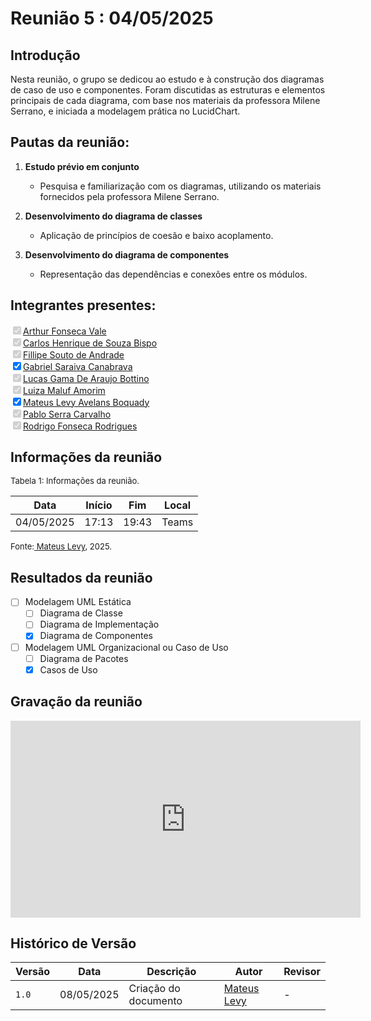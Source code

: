 # Reunião 5 : 04/05/2025 


## Introdução

Nesta reunião, o grupo se dedicou ao estudo e à construção dos diagramas de caso de uso e componentes. Foram discutidas as estruturas e elementos principais de cada diagrama, com base nos materiais da professora Milene Serrano, e iniciada a modelagem prática no LucidChart.



## Pautas da reunião:

1. **Estudo prévio em conjunto**
   - Pesquisa e familiarização com os diagramas, utilizando os materiais fornecidos pela professora Milene Serrano.

2. **Desenvolvimento do diagrama de classes**
   - Aplicação de princípios de coesão e baixo acoplamento.

3. **Desenvolvimento do diagrama de componentes**
   - Representação das dependências e conexões entre os módulos.


## Integrantes presentes:

<label><input type="checkbox" checked disabled>[Arthur Fonseca Vale](https://github.com/arthurfonsecaa)</label><br>
<label><input type="checkbox" checked disabled>[Carlos Henrique de Souza Bispo](https://github.com/carlinn1)</label><br>
<label><input type="checkbox" checked disabled>[Fillipe Souto de Andrade](https://github.com/fillipeb50)</label><br>
<label><input type="checkbox" checked abled>[Gabriel Saraiva Canabrava](https://github.com/gabrielsarcan)</label><br>
<label><input type="checkbox" checked disabled>[Lucas Gama De Araujo Bottino](https://github.com/bottinolucas)</label><br>
<label><input type="checkbox" checked disabled>[Luiza Maluf Amorim](https://github.com/LuizaMaluf)</label><br>
<label><input type="checkbox" checked abled>[Mateus Levy Avelans Boquady](https://github.com/mateus9levy)</label><br>
<label><input type="checkbox" checked disabled>[Pablo Serra Carvalho](https://github.com/Pabloserrapxx)</label><br>
<label><input type="checkbox" checked disabled>[Rodrigo Fonseca Rodrigues](https://github.com/rodfon3301)</label><br>


## Informações da reunião

<font size="2" >

<p > Tabela 1: Informações da reunião. </p>

</font>

| Data | Início | Fim | Local |
|:-:|:-:|:-:|:-:|
| 04/05/2025  | 17:13 | 19:43  | Teams |

<font size="2" >

<p>Fonte:<a href= "https://github.com/mateus9levy"> Mateus Levy</a>, 2025.</p>

</font>

## Resultados da reunião 

- [ ]  Modelagem UML Estática
    - [ ]  Diagrama de Classe
    - [ ]  Diagrama de Implementação
    - [x]  Diagrama de Componentes
- [ ]  Modelagem UML Organizacional ou Caso de Uso
    - [ ]  Diagrama de Pacotes
    - [x]  Casos de Uso

## Gravação da reunião

<iframe width="560" height="315" src="https://www.youtube.com/embed/jAlEcjAqHGM?si=mPw3S1QL03ISpL2L" title="YouTube video player" frameborder="0" allow="accelerometer; autoplay; clipboard-write; encrypted-media; gyroscope; picture-in-picture; web-share" referrerpolicy="strict-origin-when-cross-origin" allowfullscreen></iframe>

## Histórico de Versão

| Versão | Data | Descrição | Autor | Revisor|
|--------|------|-----------|-------|--------|
|`1.0`| 08/05/2025 | Criação do documento| [Mateus Levy]()| - |

